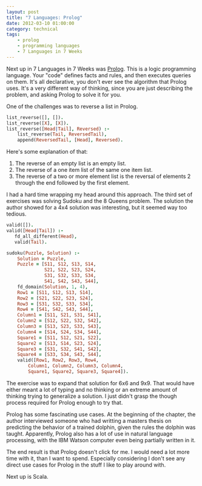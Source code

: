 ```yaml
---
layout: post
title: "7 Languages: Prolog"
date: 2012-03-10 01:00:00
category: technical
tags:
    - prolog
    - programming languages
    - 7 Languages in 7 Weeks
---
```

Next up in 7 Languages in 7 Weeks was [Prolog](http://en.wikipedia.org/wiki/Prolog).  This is a logic programming language.  Your "code" defines facts and rules, and then executes queries on them.  It's all declarative, you don't ever see the algorithm that Prolog uses.  It's a very different way of thinking, since you are just describing the problem, and asking Prolog to solve it for you.

One of the challenges was to reverse a list in Prolog.

```prolog
list_reverse([], []).
list_reverse([X], [X]).
list_reverse([Head|Tail], Reversed) :-
    list_reverse(Tail, ReversedTail),
    append(ReversedTail, [Head], Reversed).
```

Here's some explanation of that:

1. The reverse of an empty list is an empty list.
2. The reverse of a one item list of the same one item list.
3. The reverse of a two or more element list is the reversal of elements 2 through the end followed by the first element.

I had a hard time wrapping my head around this approach.  The third set of exercises was solving Sudoku and the 8 Queens problem.  The solution the author showed for a 4x4 solution was interesting, but it seemed way too tedious.

```prolog
valid([]).
valid([Head|Tail]) :-
   fd_all_different(Head),
   valid(Tail).

sudoku(Puzzle, Solution) :-
    Solution = Puzzle,
    Puzzle = [S11, S12, S13, S14,
              S21, S22, S23, S24,
              S31, S32, S33, S34,
              S41, S42, S43, S44],
    fd_domain(Solution, 1, 4),
    Row1 = [S11, S12, S13, S14],
    Row2 = [S21, S22, S23, S24],
    Row3 = [S31, S32, S33, S34],
    Row4 = [S41, S42, S43, S44],
    Column1 = [S11, S21, S31, S41],
    Column2 = [S12, S22, S32, S42],
    Column3 = [S13, S23, S33, S43],
    Column4 = [S14, S24, S34, S44],
    Square1 = [S11, S12, S21, S22],
    Square2 = [S13, S14, S23, S24],
    Square3 = [S31, S32, S41, S42],
    Square4 = [S33, S34, S43, S44],
    valid([Row1, Row2, Row3, Row4,
        Column1, Column2, Column3, Column4,
        Square1, Square2, Square3, Square4]).
```

The exercise was to expand that solution for 6x6 and 9x9.  That would have either meant a lot of typing and no thinking or an extreme amount of thinking trying to generalize a solution.  I just didn't grasp the though process required for Prolog enough to try that.

Prolog has some fascinating use cases.  At the beginning of the chapter, the author interviewed someone who had writting a masters thesis on predicting the behavior of a trained dolphin, given the rules the dolphin was taught. Apparently, Prolog also has a lot of use in natural language processing, with the IBM Watson computer even being partially written in it.

The end result is that Prolog doesn't click for me.  I would need a lot more time with it, than I want to spend.  Especially considering I don't see any direct use cases for Prolog in the stuff I like to play around with.

Next up is Scala.
